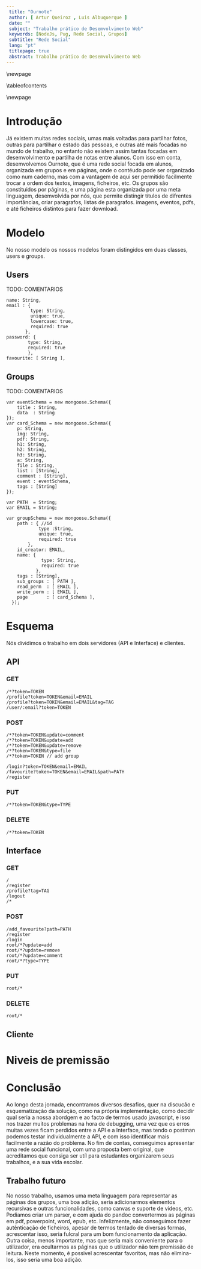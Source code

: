 ```yaml
---
 title: "Ournote"
 author: [ Artur Queiroz , Luis Albuquerque ]
 date: ""
 subject: "Trabalho prático de Desemvolvimento Web"
 keywords: [NodeJs, Pug, Rede Social, Grupos]
 subtitle: "Rede Social"
 lang: "pt"
 titlepage: true
 abstract: Trabalho prático de Desemvolvimento Web
---
```

\newpage

\tableofcontents

\newpage

# Introdução
Já existem muitas redes sociais, umas mais voltadas para partilhar fotos, outras para partilhar o estado das pessoas, e outras até mais
focadas no mundo de trabalho, no entanto não existem assim tantas focadas em desemvolvimento e partilha de notas entre alunos.
Com isso em conta, desemvolvemos Ournote, que é uma rede social focada em alunos, organizada em grupos e em páginas, onde o contéudo pode 
ser organizado como num caderno, mas com a vantagem de aqui ser permitido facilmente trocar a ordem dos textos, imagens, ficheiros, etc.
Os grupos são constituidos por páginas, e uma página esta organizada por uma meta linguagem, desemvolvida por nós, que permite distingir 
títulos de difrentes importâncias, criar paragrafos, listas de paragrafos. imagens, eventos, pdfs, e até ficheiros distintos para fazer download.

# Modelo
No nosso modelo os nossos modelos foram distingidos em duas classes, users e groups.

## Users
TODO: COMENTARIOS



    name: String, 
    email : { 
             type: String,
             unique: true,
             lowercase: true,
             required: true 
           },
    password: { 
            type: String,
            required: true 
            },
    favourite: [ String ],

## Groups
TODO: COMENTARIOS



    var eventSchema = new mongoose.Schema({
        title : String,
        data  : String
    });
    var card_Schema = new mongoose.Schema({
        p: String,
        img: String,
        pdf: String,
        h1: String,
        h2: String,
        h3: String,
        a: String,
        file : String,
        list : [String],
        comment : [String],
        event : eventSchema,
        tags : [String]
    });

    var PATH  = String;
    var EMAIL = String;

    var groupSchema = new mongoose.Schema({
        path : { //id
                type :String, 
                unique: true,
                required: true
            },
        id_creator: EMAIL,
        name: { 
                 type: String,
                 required: true 
               },
        tags : [String],
        sub_groups : [ PATH ],
        read_perm  : [ EMAIL ],
        write_perm : [ EMAIL ],
        page       : [ card_Schema ],
      });


# Esquema 
Nós dividimos o trabalho em dois servidores (API e Interface) e clientes.
## API
### GET


    /*?token=TOKEN
    /profile?token=TOKEN&email=EMAIL
    /profile?token=TOKEN&email=EMAIL&tag=TAG
    /user/:email?token=TOKEN


### POST


    /*?token=TOKEN&update=comment
    /*?token=TOKEN&update=add
    /*?token=TOKEN&update=remove
    /*?token=TOKEN&type=file
    /*?token=TOKEN // add group

    /login?token=TOKEN&email=EMAIL
    /favourite?token=TOKEN&email=EMAIL&path=PATH
    /register



### PUT


    /*?token=TOKEN&type=TYPE

### DELETE


    /*?token=TOKEN




## Interface

### GET


    / 
    /register 
    /profile?tag=TAG
    /logout
    /* 

    



### POST


    /add_favourite?path=PATH
    /register
    /login
    root/*?update=add
    root/*?update=remove
    root/*?update=comment
    root/*?type=TYPE




### PUT


    root/*

### DELETE


    root/*



## Cliente

# Niveis de premissão

# Conclusão
Ao longo desta jornada, encontramos diversos desafios, quer na discucão e esquematização da solução, como na própria 
implementação, como decidir qual seria a nossa abordgem e ao facto de termos usado javascript, e isso nos trazer muitos problemas
na hora de debugging, uma vez que os erros muitas vezes ficam perdidos entre a API e a Interface, mas tendo o postman podemos
testar individualmente a API, e com isso identificar mais facilmente a razão do problema.
No fim de contas, conseguimos apresentar uma rede social funcional, com uma proposta bem original, que acreditamos que consiga ser utíl
para estudantes organizarem seus trabalhos, e a sua vida escolar.

## Trabalho futuro
No nosso trabalho, usamos uma meta linguagem para representar as páginas dos grupos, uma boa adição, seria adicionarmos
elementos recursivas e outras funcionalidades, como canvas e suporte de videos, etc.
Podiamos criar um parser, e com ajuda do pandoc convertermos as páginas em pdf, powerpoint, word, epub, etc.
Infelizmente, não conseguimos fazer autênticação de ficheiros, apesar de termos tentado de diversas formas, acrescentar isso, seria 
fulcral para um bom funcionamento da aplicação.
Outra coisa, menos importante, mas que seria mais conveniente para o utilizador, era ocultarmos as páginas que o utilizador não tem premissão
de leitura.
Neste momento, é possivel acrescentar favoritos, mas não elimina-los, isso seria uma boa adição.


